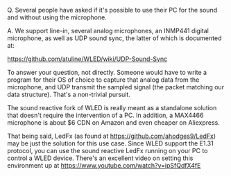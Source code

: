 Q. Several people have asked if it's possible to use their PC for the sound and without using the microphone.

A. We support line-in, several analog microphones, an INMP441 digital microphone, as well as UDP sound sync, the latter of which is documented at:

https://github.com/atuline/WLED/wiki/UDP-Sound-Sync

To answer your question, not directly. Someone would have to write a program for their OS of choice to capture that analog data from the microphone, and UDP transmit the sampled signal (the packet matching our data structure). That's a non-trivial pursuit.

The sound reactive fork of WLED is really meant as a standalone solution that doesn't require the intervention of a PC. In addition, a MAX4466 microphone is about $6 CDN on Amazon and even cheaper on Aliexpress.

That being said, LedFx (as found at https://github.com/ahodges9/LedFx) may be just the solution for this use case. Since WLED support the E1.31 protocol, you can use the sound reactive LedFx running on your PC to control a WLED device. There's an excellent video on setting this environment up at https://www.youtube.com/watch?v=ipSfQdfX4fE